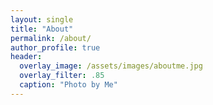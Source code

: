 ```yaml
---
layout: single
title: "About"
permalink: /about/
author_profile: true
header:
  overlay_image: /assets/images/aboutme.jpg
  overlay_filter: .85
  caption: "Photo by Me"
---
```

